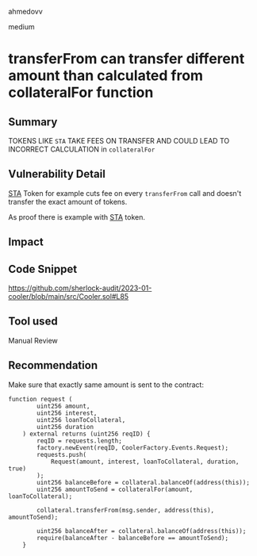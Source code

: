 ahmedovv

medium

# transferFrom can transfer different amount than calculated from collateralFor function

## Summary

TOKENS LIKE ```STA``` TAKE FEES ON TRANSFER AND COULD LEAD TO INCORRECT CALCULATION in ```collateralFor```

## Vulnerability Detail

[STA](https://etherscan.io/token/0xa7DE087329BFcda5639247F96140f9DAbe3DeED1#code) Token for example cuts fee on every ```transferFrom``` call and doesn't transfer the exact amount of tokens.

As proof there is example with [STA](https://etherscan.io/token/0xa7DE087329BFcda5639247F96140f9DAbe3DeED1#code) token.

## Impact

## Code Snippet

https://github.com/sherlock-audit/2023-01-cooler/blob/main/src/Cooler.sol#L85

## Tool used

Manual Review

## Recommendation

Make sure that exactly same amount is sent to the contract:

```solidity
function request (
        uint256 amount,
        uint256 interest,
        uint256 loanToCollateral,
        uint256 duration
    ) external returns (uint256 reqID) {
        reqID = requests.length;
        factory.newEvent(reqID, CoolerFactory.Events.Request);
        requests.push(
            Request(amount, interest, loanToCollateral, duration, true)
        );
        uint256 balanceBefore = collateral.balanceOf(address(this));
        uint256 amountToSend = collateralFor(amount, loanToCollateral);

        collateral.transferFrom(msg.sender, address(this), amountToSend);

        uint256 balanceAfter = collateral.balanceOf(address(this));
        require(balanceAfter - balanceBefore == amountToSend);
    }
```
